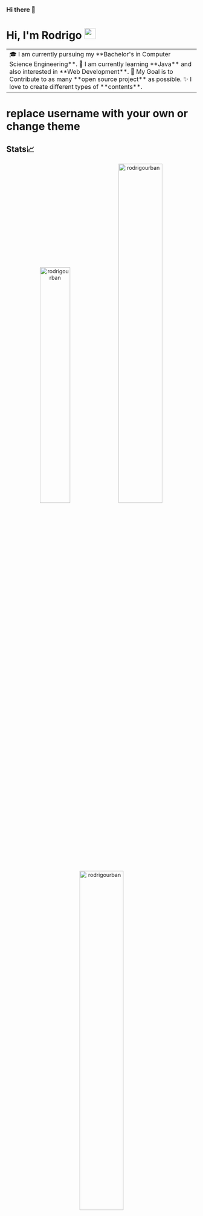 ### Hi there 👋

<!--
**rodrigourban/rodrigourban** is a ✨ _special_ ✨ repository because its `README.md` (this file) appears on your GitHub profile.

Here are some ideas to get you started:

- 🔭 I’m currently working on ...
- 🌱 I’m currently learning ...
- 👯 I’m looking to collaborate on ...
- 🤔 I’m looking for help with ...
- 💬 Ask me about ...
- 📫 How to reach me: ...
- 😄 Pronouns: ...
- ⚡ Fun fact: ...
-->
# Hi, I'm Rodrigo <img src="https://github.com/TheDudeThatCode/TheDudeThatCode/blob/master/Assets/Hi.gif" width="29px">

<table>
<tr>
  <td valign="center">
    🎓 I am currently pursuing my **Bachelor's in Computer Science Engineering**.
    🌱 I am currently learning **Java** and also interested in **Web Development**.
    🎯 My Goal is to Contribute to as many **open source project** as possible.
    ✨ I love to create different types of **contents**.
</tr>
</table>




# replace username with your own or change theme
## Stats📈
<p align="center">
<img width="40%" src="https://github-readme-stats.vercel.app/api/top-langs?username=rodrigourban&show_icons=true&theme=dracula&title_color=ff8000&text_color=ffffff&bg_color=6a6a6a&locale=en&layout=compact&hide_border=true" alt="rodrigourban" /> 
<img width="48%" src="https://github-readme-stats.vercel.app/api?username=rodrigourban&show_icons=true&theme=dracula&title_color=ff8000&text_color=ffffff&bg_color=6a6a6a&locale=en&hide_border=true" alt="rodrigourban" />
<img width="48%" src="https://github-readme-streak-stats.herokuapp.com/?user=rodrigourban&theme=highcontrast&hide_border=true" alt="rodrigourban" />
</p>



![GitHub Activity Graph](https://activity-graph.herokuapp.com/graph?username=rodrigourban&theme=dracula&hide_border=true)
